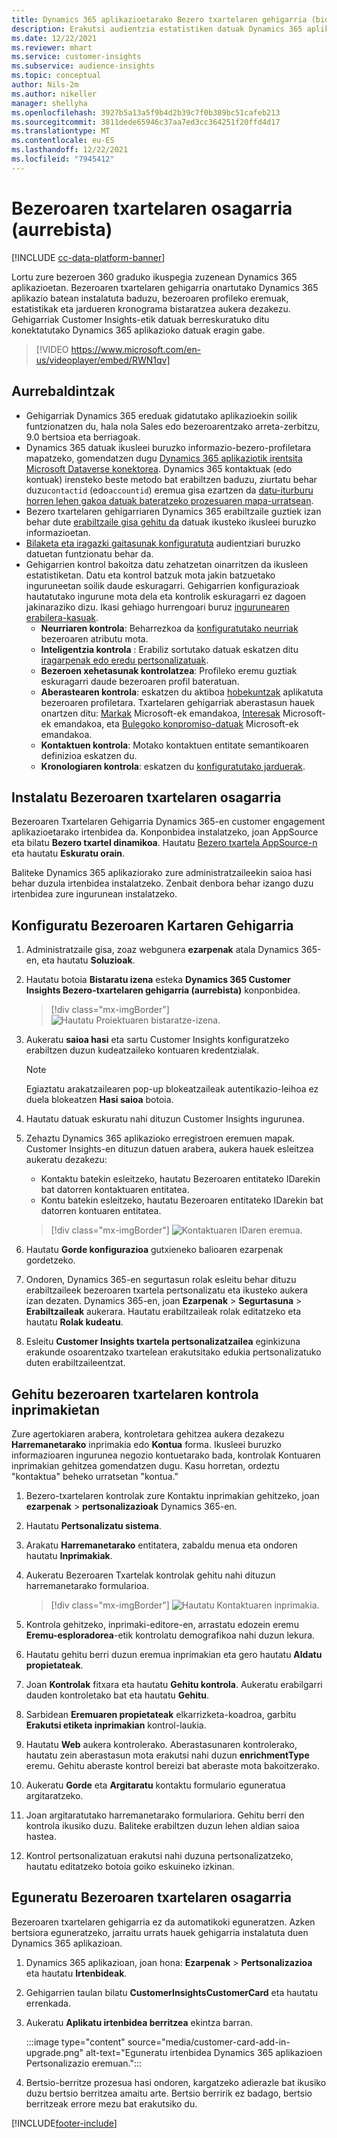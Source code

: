 ```yaml
---
title: Dynamics 365 aplikazioetarako Bezero txartelaren gehigarria (bideoa dauka)
description: Erakutsi audientzia estatistiken datuak Dynamics 365 aplikazioetan gehigarri honekin.
ms.date: 12/22/2021
ms.reviewer: mhart
ms.service: customer-insights
ms.subservice: audience-insights
ms.topic: conceptual
author: Nils-2m
ms.author: nikeller
manager: shellyha
ms.openlocfilehash: 3927b5a13a5f9b4d2b39c7f0b389bc51cafeb213
ms.sourcegitcommit: 3811dede65946c37aa7ed3cc364251f20ffd4d17
ms.translationtype: MT
ms.contentlocale: eu-ES
ms.lasthandoff: 12/22/2021
ms.locfileid: "7945412"
---
```

# <a name="customer-card-add-in-preview"></a>Bezeroaren txartelaren osagarria (aurrebista)

[!INCLUDE [cc-data-platform-banner](../includes/cc-data-platform-banner.md)]

Lortu zure bezeroen 360 graduko ikuspegia zuzenean Dynamics 365 aplikazioetan. Bezeroaren txartelaren gehigarria onartutako Dynamics 365 aplikazio batean instalatuta baduzu, bezeroaren profileko eremuak, estatistikak eta jardueren kronograma bistaratzea aukera dezakezu. Gehigarriak Customer Insights-etik datuak berreskuratuko ditu konektatutako Dynamics 365 aplikazioko datuak eragin gabe.

> [!VIDEO https://www.microsoft.com/en-us/videoplayer/embed/RWN1qv]

## <a name="prerequisites"></a>Aurrebaldintzak

- Gehigarriak Dynamics 365 ereduak gidatutako aplikazioekin soilik funtzionatzen du, hala nola Sales edo bezeroarentzako arreta-zerbitzu, 9.0 bertsioa eta berriagoak.
- Dynamics 365 datuak ikusleei buruzko informazio-bezero-profiletara mapatzeko, gomendatzen dugu [Dynamics 365 aplikaziotik irentsita Microsoft Dataverse konektorea](connect-power-query.md). Dynamics 365 kontaktuak (edo kontuak) irensteko beste metodo bat erabiltzen baduzu, ziurtatu behar duzu`contactid` (edo`accountid`) eremua gisa ezartzen da [datu-iturburu horren lehen gakoa datuak bateratzeko prozesuaren mapa-urratsean](map-entities.md#select-primary-key-and-semantic-type-for-attributes). 
- Bezero txartelaren gehigarriaren Dynamics 365 erabiltzaile guztiek izan behar dute [erabiltzaile gisa gehitu da](permissions.md) datuak ikusteko ikusleei buruzko informazioetan.
- [Bilaketa eta iragazki gaitasunak konfiguratuta](search-filter-index.md) audientziari buruzko datuetan funtzionatu behar da.
- Gehigarrien kontrol bakoitza datu zehatzetan oinarritzen da ikusleen estatistiketan. Datu eta kontrol batzuk mota jakin batzuetako inguruneetan soilik daude eskuragarri. Gehigarrien konfigurazioak hautatutako ingurune mota dela eta kontrolik eskuragarri ez dagoen jakinaraziko dizu. Ikasi gehiago hurrengoari buruz [ingurunearen erabilera-kasuak](work-with-business-accounts.md).
  - **Neurriaren kontrola**: Beharrezkoa da [konfiguratutako neurriak](measures.md) bezeroaren atributu mota.
  - **Inteligentzia kontrola** : Erabiliz sortutako datuak eskatzen ditu [iragarpenak edo eredu pertsonalizatuak](predictions-overview.md).
  - **Bezeroen xehetasunak kontrolatzea**: Profileko eremu guztiak eskuragarri daude bezeroaren profil bateratuan.
  - **Aberastearen kontrola**: eskatzen du aktiboa [hobekuntzak](enrichment-hub.md) aplikatuta bezeroaren profiletara. Txartelaren gehigarriak aberastasun hauek onartzen ditu: [Markak](enrichment-microsoft.md) Microsoft-ek emandakoa, [Interesak](enrichment-microsoft.md) Microsoft-ek emandakoa, eta [Bulegoko konpromiso-datuak](enrichment-office.md) Microsoft-ek emandakoa.
  - **Kontaktuen kontrola**: Motako kontaktuen entitate semantikoaren definizioa eskatzen du.
  - **Kronologiaren kontrola**: eskatzen du [konfiguratutako jarduerak](activities.md).

## <a name="install-the-customer-card-add-in"></a>Instalatu Bezeroaren txartelaren osagarria

Bezeroaren Txartelaren Gehigarria Dynamics 365-en customer engagement aplikazioetarako irtenbidea da. Konponbidea instalatzeko, joan AppSource eta bilatu **Bezero txartel dinamikoa**. Hautatu [Bezero txartela AppSource-n](https://appsource.microsoft.com/product/dynamics-365/mscrm.dynamics_365_customer_insights_customer_card_addin?tab=Overview) eta hautatu **Eskuratu orain**.

Baliteke Dynamics 365 aplikaziorako zure administratzaileekin saioa hasi behar duzula irtenbidea instalatzeko. Zenbait denbora behar izango duzu irtenbidea zure ingurunean instalatzeko.

## <a name="configure-the-customer-card-add-in"></a>Konfiguratu Bezeroaren Kartaren Gehigarria

1. Administratzaile gisa, zoaz webgunera **ezarpenak** atala Dynamics 365-en, eta hautatu **Soluzioak**.

1. Hautatu botoia **Bistaratu izena** esteka **Dynamics 365 Customer Insights Bezero-txartelaren gehigarria (aurrebista)** konponbidea.

   > [!div class="mx-imgBorder"]
   > ![Hautatu Proiektuaren bistaratze-izena.](media/select-display-name.png "Hautatu Proiektuaren bistaratze-izena.")

1. Aukeratu **saioa hasi** eta sartu Customer Insights konfiguratzeko erabiltzen duzun kudeatzaileko kontuaren kredentzialak.

   > [!NOTE]
   > Egiaztatu arakatzailearen pop-up blokeatzaileak autentikazio-leihoa ez duela blokeatzen **Hasi saioa** botoia.

1. Hautatu datuak eskuratu nahi dituzun Customer Insights ingurunea.

1. Zehaztu Dynamics 365 aplikazioko erregistroen eremuen mapak. Customer Insights-en dituzun datuen arabera, aukera hauek esleitzea aukeratu dezakezu:
   - Kontaktu batekin esleitzeko, hautatu Bezeroaren entitateko IDarekin bat datorren kontaktuaren entitatea.
   - Kontu batekin esleitzeko, hautatu Bezeroaren entitateko IDarekin bat datorren kontuaren entitatea.

   > [!div class="mx-imgBorder"]
   > ![Kontaktuaren IDaren eremua.](media/contact-id-field.png "Kontaktuaren IDaren eremua.")

1. Hautatu **Gorde konfigurazioa** gutxieneko balioaren ezarpenak gordetzeko.

1. Ondoren, Dynamics 365-en segurtasun rolak esleitu behar dituzu erabiltzaileek bezeroaren txartela pertsonalizatu eta ikusteko aukera izan dezaten. Dynamics 365-en, joan **Ezarpenak** > **Segurtasuna** > **Erabiltzaileak** aukerara. Hautatu erabiltzaileak rolak editatzeko eta hautatu **Rolak kudeatu**.

1. Esleitu **Customer Insights txartela pertsonalizatzailea** eginkizuna erakunde osoarentzako txartelean erakutsitako edukia pertsonalizatuko duten erabiltzaileentzat.

## <a name="add-customer-card-controls-to-forms"></a>Gehitu bezeroaren txartelaren kontrola inprimakietan

Zure agertokiaren arabera, kontroletara gehitzea aukera dezakezu **Harremanetarako** inprimakia edo **Kontua** forma. Ikusleei buruzko informazioaren ingurunea negozio kontuetarako bada, kontrolak Kontuaren inprimakian gehitzea gomendatzen dugu. Kasu horretan, ordeztu "kontaktua" beheko urratsetan "kontua."

1. Bezero-txartelaren kontrolak zure Kontaktu inprimakian gehitzeko, joan **ezarpenak** > **pertsonalizazioak** Dynamics 365-en.

1. Hautatu **Pertsonalizatu sistema**.

1. Arakatu **Harremanetarako** entitatera, zabaldu menua eta ondoren hautatu **Inprimakiak**.

1. Aukeratu Bezeroaren Txartelak kontrolak gehitu nahi dituzun harremanetarako formularioa.

    > [!div class="mx-imgBorder"]
    > ![Hautatu Kontaktuaren inprimakia.](media/contact-active-forms.png "Hautatu Kontaktuaren inprimakia.")

1. Kontrola gehitzeko, inprimaki-editore-en, arrastatu edozein eremu **Eremu-esploradorea**-etik kontrolatu demografikoa nahi duzun lekura.

1. Hautatu gehitu berri duzun eremua inprimakian eta gero hautatu **Aldatu propietateak**.

1. Joan **Kontrolak** fitxara eta hautatu **Gehitu kontrola**. Aukeratu erabilgarri dauden kontroletako bat eta hautatu **Gehitu**.

1. Sarbidean **Eremuaren propietateak** elkarrizketa-koadroa, garbitu **Erakutsi etiketa inprimakian** kontrol-laukia.

1. Hautatu **Web** aukera kontrolerako. Aberastasunaren kontrolerako, hautatu zein aberastasun mota erakutsi nahi duzun **enrichmentType** eremu. Gehitu aberaste kontrol bereizi bat aberaste mota bakoitzerako.

1. Aukeratu **Gorde** eta **Argitaratu** kontaktu formulario eguneratua argitaratzeko.

1. Joan argitaratutako harremanetarako formulariora. Gehitu berri den kontrola ikusiko duzu. Baliteke erabiltzen duzun lehen aldian saioa hastea.

1. Kontrol pertsonalizatuan erakutsi nahi duzuna pertsonalizatzeko, hautatu editatzeko botoia goiko eskuineko izkinan.

## <a name="upgrade-customer-card-add-in"></a>Eguneratu Bezeroaren txartelaren osagarria

Bezeroaren txartelaren gehigarria ez da automatikoki eguneratzen. Azken bertsiora eguneratzeko, jarraitu urrats hauek gehigarria instalatuta duen Dynamics 365 aplikazioan.

1. Dynamics 365 aplikazioan, joan hona: **Ezarpenak** > **Pertsonalizazioa** eta hautatu **Irtenbideak**.

1. Gehigarrien taulan bilatu **CustomerInsightsCustomerCard** eta hautatu errenkada.

1. Aukeratu **Aplikatu irtenbidea berritzea** ekintza barran.

   :::image type="content" source="media/customer-card-add-in-upgrade.png" alt-text="Eguneratu irtenbidea Dynamics 365 aplikazioen Pertsonalizazio eremuan.":::

1. Bertsio-berritze prozesua hasi ondoren, kargatzeko adierazle bat ikusiko duzu bertsio berritzea amaitu arte. Bertsio berririk ez badago, bertsio berritzeak errore mezu bat erakutsiko du.


[!INCLUDE[footer-include](../includes/footer-banner.md)]
